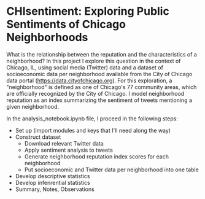 # CHIsentiment: Exploring Public Sentiments of Chicago Neighborhoods

What is the relationship between the reputation and the characteristics of a neighborhood? In this project I explore this question in the context of Chicago, IL, using social media (Twitter) data and a dataset of socioeconomic data per neighborhood available from the City of Chicago data portal (https://data.cityofchicago.org). For this exploration, a "neighborhood" is defined as one of Chicago's 77 community areas, which are officially recognized by the City of Chicago. I model neighborhood reputation as an index summarizing the sentiment of tweets mentioning a given neighborhood.

In the analysis_notebook.ipynb file, I proceed in the following steps:
* Set up (import modules and keys that I'll need along the way)
* Construct dataset
    - Download relevant Twitter data
    - Apply sentiment analysis to tweets
    - Generate neighborhood reputation index scores for each neighborhood
    - Put socioeconomic and Twitter data per neighborhood into one table
* Develop descriptive statistics
* Develop infenrential statistics
* Summary, Notes, Observations
